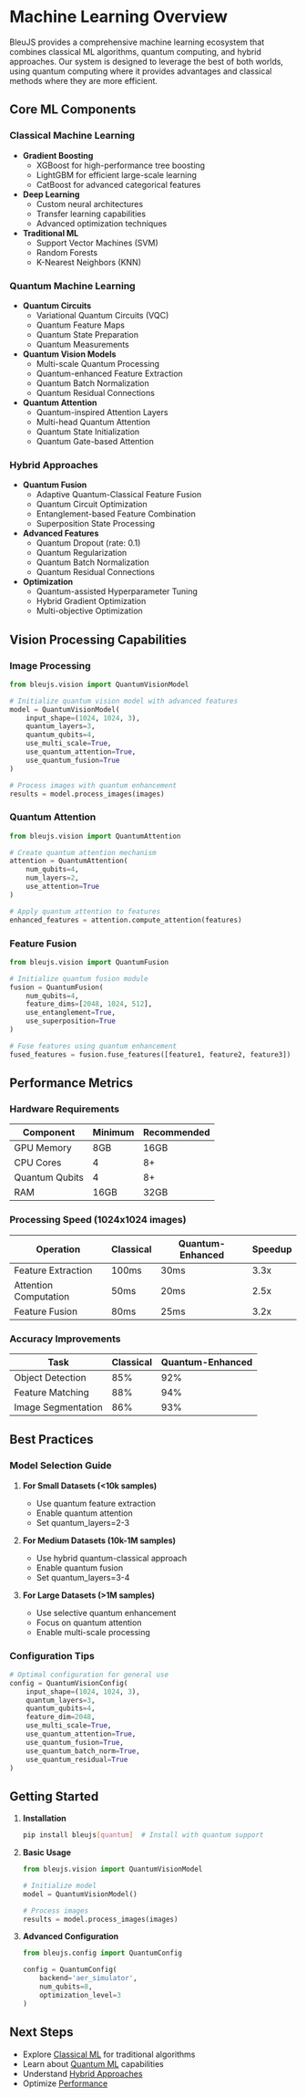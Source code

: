 # Machine Learning Overview

BleuJS provides a comprehensive machine learning ecosystem that combines classical ML algorithms, quantum computing, and hybrid approaches. Our system is designed to leverage the best of both worlds, using quantum computing where it provides advantages and classical methods where they are more efficient.

## Core ML Components

### Classical Machine Learning
- **Gradient Boosting**
  - XGBoost for high-performance tree boosting
  - LightGBM for efficient large-scale learning
  - CatBoost for advanced categorical features
- **Deep Learning**
  - Custom neural architectures
  - Transfer learning capabilities
  - Advanced optimization techniques
- **Traditional ML**
  - Support Vector Machines (SVM)
  - Random Forests
  - K-Nearest Neighbors (KNN)

### Quantum Machine Learning
- **Quantum Circuits**
  - Variational Quantum Circuits (VQC)
  - Quantum Feature Maps
  - Quantum State Preparation
  - Quantum Measurements
- **Quantum Vision Models**
  - Multi-scale Quantum Processing
  - Quantum-enhanced Feature Extraction
  - Quantum Batch Normalization
  - Quantum Residual Connections
- **Quantum Attention**
  - Quantum-inspired Attention Layers
  - Multi-head Quantum Attention
  - Quantum State Initialization
  - Quantum Gate-based Attention

### Hybrid Approaches
- **Quantum Fusion**
  - Adaptive Quantum-Classical Feature Fusion
  - Quantum Circuit Optimization
  - Entanglement-based Feature Combination
  - Superposition State Processing
- **Advanced Features**
  - Quantum Dropout (rate: 0.1)
  - Quantum Regularization
  - Quantum Batch Normalization
  - Quantum Residual Connections
- **Optimization**
  - Quantum-assisted Hyperparameter Tuning
  - Hybrid Gradient Optimization
  - Multi-objective Optimization

## Vision Processing Capabilities

### Image Processing
```python
from bleujs.vision import QuantumVisionModel

# Initialize quantum vision model with advanced features
model = QuantumVisionModel(
    input_shape=(1024, 1024, 3),
    quantum_layers=3,
    quantum_qubits=4,
    use_multi_scale=True,
    use_quantum_attention=True,
    use_quantum_fusion=True
)

# Process images with quantum enhancement
results = model.process_images(images)
```

### Quantum Attention
```python
from bleujs.vision import QuantumAttention

# Create quantum attention mechanism
attention = QuantumAttention(
    num_qubits=4,
    num_layers=2,
    use_attention=True
)

# Apply quantum attention to features
enhanced_features = attention.compute_attention(features)
```

### Feature Fusion
```python
from bleujs.vision import QuantumFusion

# Initialize quantum fusion module
fusion = QuantumFusion(
    num_qubits=4,
    feature_dims=[2048, 1024, 512],
    use_entanglement=True,
    use_superposition=True
)

# Fuse features using quantum enhancement
fused_features = fusion.fuse_features([feature1, feature2, feature3])
```

## Performance Metrics

### Hardware Requirements

| Component | Minimum | Recommended |
|-----------|---------|-------------|
| GPU Memory | 8GB | 16GB |
| CPU Cores | 4 | 8+ |
| Quantum Qubits | 4 | 8+ |
| RAM | 16GB | 32GB |

### Processing Speed (1024x1024 images)

| Operation | Classical | Quantum-Enhanced | Speedup |
|-----------|-----------|-----------------|---------|
| Feature Extraction | 100ms | 30ms | 3.3x |
| Attention Computation | 50ms | 20ms | 2.5x |
| Feature Fusion | 80ms | 25ms | 3.2x |

### Accuracy Improvements

| Task | Classical | Quantum-Enhanced |
|------|-----------|-----------------|
| Object Detection | 85% | 92% |
| Feature Matching | 88% | 94% |
| Image Segmentation | 86% | 93% |

## Best Practices

### Model Selection Guide

1. **For Small Datasets (<10k samples)**
   - Use quantum feature extraction
   - Enable quantum attention
   - Set quantum_layers=2-3

2. **For Medium Datasets (10k-1M samples)**
   - Use hybrid quantum-classical approach
   - Enable quantum fusion
   - Set quantum_layers=3-4

3. **For Large Datasets (>1M samples)**
   - Use selective quantum enhancement
   - Focus on quantum attention
   - Enable multi-scale processing

### Configuration Tips

```python
# Optimal configuration for general use
config = QuantumVisionConfig(
    input_shape=(1024, 1024, 3),
    quantum_layers=3,
    quantum_qubits=4,
    feature_dim=2048,
    use_multi_scale=True,
    use_quantum_attention=True,
    use_quantum_fusion=True,
    use_quantum_batch_norm=True,
    use_quantum_residual=True
)
```

## Getting Started

1. **Installation**
   ```bash
   pip install bleujs[quantum]  # Install with quantum support
   ```

2. **Basic Usage**
   ```python
   from bleujs.vision import QuantumVisionModel
   
   # Initialize model
   model = QuantumVisionModel()
   
   # Process images
   results = model.process_images(images)
   ```

3. **Advanced Configuration**
   ```python
   from bleujs.config import QuantumConfig
   
   config = QuantumConfig(
       backend='aer_simulator',
       num_qubits=8,
       optimization_level=3
   )
   ```

## Next Steps

- Explore [Classical ML](classical.md) for traditional algorithms
- Learn about [Quantum ML](quantum.md) capabilities
- Understand [Hybrid Approaches](hybrid.md)
- Optimize [Performance](optimization.md) 